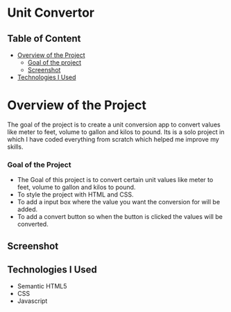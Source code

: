 # Unit Convertor
 
## Table of Content

 * [Overview of the Project](#overview-of-the-project)
      * [Goal of the project](#goal-of-the-project)
      * [Screenshot](#screenshot)
 * [Technologies I Used](#technologies-i-used)

# Overview of the Project
The goal of the project is to create a unit conversion app to convert values like meter to feet, volume to gallon and kilos to pound. Its is a solo project in which I have coded everything from scratch which helped me improve my skills.

### Goal of the Project
* The Goal of this project is to convert certain unit values like meter to feet, volume to gallon and kilos to pound.
* To style the project with HTML and CSS.
* To add a input box where the value you want the conversion for will be added.
* To add a convert button so when the button is clicked the values will be converted.

## Screenshot



## Technologies I Used
* Semantic HTML5
* CSS
* Javascript
